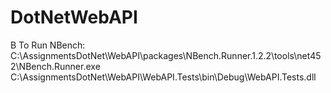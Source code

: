 # DotNetWebAPI
B
 To Run NBench:
 C:\AssignmentsDotNet\WebAPI\packages\NBench.Runner.1.2.2\tools\net452\NBench.Runner.exe C:\AssignmentsDotNet\WebAPI\WebAPI.Tests\bin\Debug\WebAPI.Tests.dll
